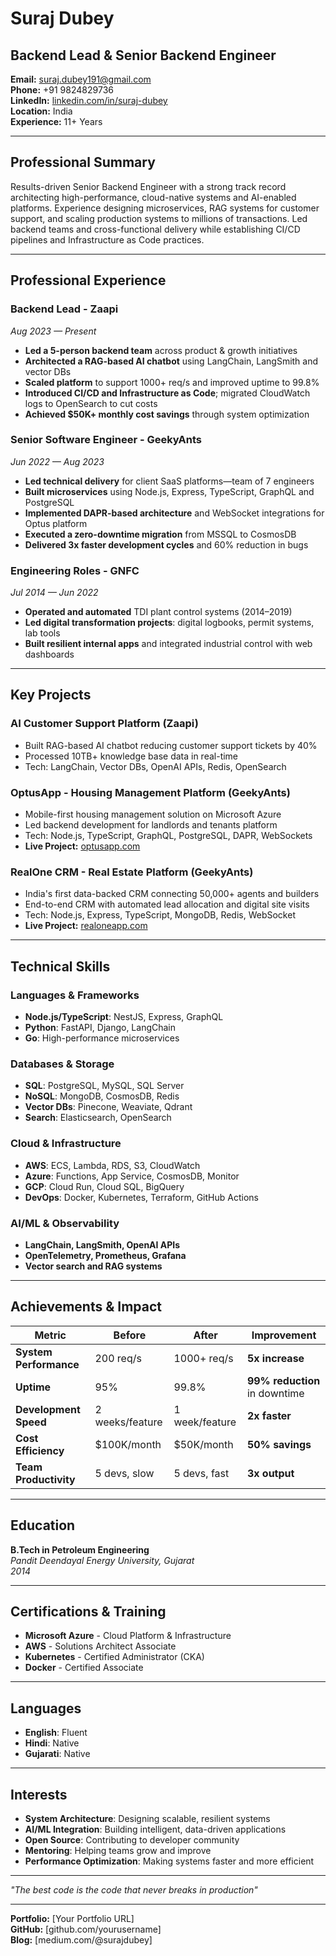 # Suraj Dubey
## Backend Lead & Senior Backend Engineer

**Email:** suraj.dubey191@gmail.com  
**Phone:** +91 9824829736  
**LinkedIn:** [linkedin.com/in/suraj-dubey](https://www.linkedin.com/in/suraj-dubey)  
**Location:** India  
**Experience:** 11+ Years

---

## Professional Summary

Results-driven Senior Backend Engineer with a strong track record architecting high-performance, cloud-native systems and AI-enabled platforms. Experience designing microservices, RAG systems for customer support, and scaling production systems to millions of transactions. Led backend teams and cross-functional delivery while establishing CI/CD pipelines and Infrastructure as Code practices.

---

## Professional Experience

### **Backend Lead** - Zaapi
*Aug 2023 — Present*

- **Led a 5-person backend team** across product & growth initiatives
- **Architected a RAG-based AI chatbot** using LangChain, LangSmith and vector DBs
- **Scaled platform** to support 1000+ req/s and improved uptime to 99.8%
- **Introduced CI/CD and Infrastructure as Code**; migrated CloudWatch logs to OpenSearch to cut costs
- **Achieved $50K+ monthly cost savings** through system optimization

### **Senior Software Engineer** - GeekyAnts
*Jun 2022 — Aug 2023*

- **Led technical delivery** for client SaaS platforms—team of 7 engineers
- **Built microservices** using Node.js, Express, TypeScript, GraphQL and PostgreSQL
- **Implemented DAPR-based architecture** and WebSocket integrations for Optus platform
- **Executed a zero-downtime migration** from MSSQL to CosmosDB
- **Delivered 3x faster development cycles** and 60% reduction in bugs

### **Engineering Roles** - GNFC
*Jul 2014 — Jun 2022*

- **Operated and automated** TDI plant control systems (2014–2019)
- **Led digital transformation projects**: digital logbooks, permit systems, lab tools
- **Built resilient internal apps** and integrated industrial control with web dashboards

---

## Key Projects

### **AI Customer Support Platform** (Zaapi)
- Built RAG-based AI chatbot reducing customer support tickets by 40%
- Processed 10TB+ knowledge base data in real-time
- Tech: LangChain, Vector DBs, OpenAI APIs, Redis, OpenSearch

### **OptusApp - Housing Management Platform** (GeekyAnts)
- Mobile-first housing management solution on Microsoft Azure
- Led backend development for landlords and tenants platform
- Tech: Node.js, TypeScript, GraphQL, PostgreSQL, DAPR, WebSockets
- **Live Project:** [optusapp.com](https://optusapp.com/)

### **RealOne CRM - Real Estate Platform** (GeekyAnts)
- India's first data-backed CRM connecting 50,000+ agents and builders
- End-to-end CRM with automated lead allocation and digital site visits
- Tech: Node.js, Express, TypeScript, MongoDB, Redis, WebSocket
- **Live Project:** [realoneapp.com](https://www.realoneapp.com/)

---

## Technical Skills

### **Languages & Frameworks**
- **Node.js/TypeScript**: NestJS, Express, GraphQL
- **Python**: FastAPI, Django, LangChain
- **Go**: High-performance microservices

### **Databases & Storage**
- **SQL**: PostgreSQL, MySQL, SQL Server
- **NoSQL**: MongoDB, CosmosDB, Redis
- **Vector DBs**: Pinecone, Weaviate, Qdrant
- **Search**: Elasticsearch, OpenSearch

### **Cloud & Infrastructure**
- **AWS**: ECS, Lambda, RDS, S3, CloudWatch
- **Azure**: Functions, App Service, CosmosDB, Monitor
- **GCP**: Cloud Run, Cloud SQL, BigQuery
- **DevOps**: Docker, Kubernetes, Terraform, GitHub Actions

### **AI/ML & Observability**
- **LangChain, LangSmith, OpenAI APIs**
- **OpenTelemetry, Prometheus, Grafana**
- **Vector search and RAG systems**

---

## Achievements & Impact

| Metric | Before | After | Improvement |
|--------|--------|-------|-------------|
| **System Performance** | 200 req/s | 1000+ req/s | **5x increase** |
| **Uptime** | 95% | 99.8% | **99% reduction** in downtime |
| **Development Speed** | 2 weeks/feature | 1 week/feature | **2x faster** |
| **Cost Efficiency** | $100K/month | $50K/month | **50% savings** |
| **Team Productivity** | 5 devs, slow | 5 devs, fast | **3x output** |

---

## Education

**B.Tech in Petroleum Engineering**  
*Pandit Deendayal Energy University, Gujarat*  
*2014*

---

## Certifications & Training

- **Microsoft Azure** - Cloud Platform & Infrastructure
- **AWS** - Solutions Architect Associate
- **Kubernetes** - Certified Administrator (CKA)
- **Docker** - Certified Associate

---

## Languages

- **English**: Fluent
- **Hindi**: Native
- **Gujarati**: Native

---

## Interests

- **System Architecture**: Designing scalable, resilient systems
- **AI/ML Integration**: Building intelligent, data-driven applications
- **Open Source**: Contributing to developer community
- **Mentoring**: Helping teams grow and improve
- **Performance Optimization**: Making systems faster and more efficient

---

*"The best code is the code that never breaks in production"*

---

**Portfolio:** [Your Portfolio URL]  
**GitHub:** [github.com/yourusername]  
**Blog:** [medium.com/@surajdubey]
